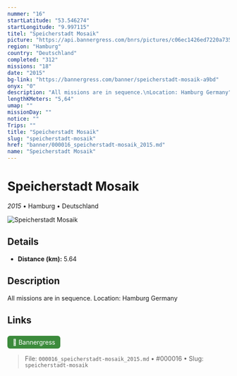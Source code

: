 ```yaml
---
nummer: "16"
startLatitude: "53.546274"
startLongitude: "9.997115"
titel: "Speicherstadt Mosaik"
picture: "https://api.bannergress.com/bnrs/pictures/c06ec1426ed7220a73534afaa62b7fe9"
region: "Hamburg"
country: "Deutschland"
completed: "312"
missions: "18"
date: "2015"
bg-link: "https://bannergress.com/banner/speicherstadt-mosaik-a9bd"
onyx: "0"
description: "All missions are in sequence.\nLocation: Hamburg Germany"
lengthKMeters: "5,64"
umap: ""
missionDay: ""
notice: ""
Trips: ""
title: "Speicherstadt Mosaik"
slug: "speicherstadt-mosaik"
href: "banner/000016_speicherstadt-mosaik_2015.md"
name: "Speicherstadt Mosaik"
---
```

# Speicherstadt Mosaik

*2015* • Hamburg • Deutschland

![Speicherstadt Mosaik](https://api.bannergress.com/bnrs/pictures/c06ec1426ed7220a73534afaa62b7fe9)



## Details
- **Distance (km):** 5.64






## Description
All missions are in sequence.
Location: Hamburg Germany



## Links
<a href="https://bannergress.com/banner/speicherstadt-mosaik-a9bd" style="display:inline-block;margin:6px 8px 0 0;padding:6px 12px;background:#3c8b3c;color:#fff;text-decoration:none;border-radius:6px;">🔗 Bannergress</a>




> File: `000016_speicherstadt-mosaik_2015.md` • #000016 • Slug: `speicherstadt-mosaik`
